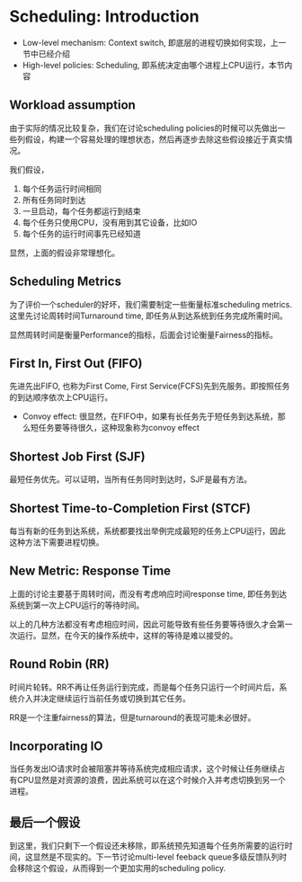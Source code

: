 # Scheduling: Introduction
* Low-level mechanism: Context switch, 即底层的进程切换如何实现，上一节中已经介绍 
* High-level policies: Scheduling, 即系统决定由哪个进程上CPU运行，本节内容

## Workload assumption
由于实际的情况比较复杂，我们在讨论scheduling policies的时候可以先做出一些列假设，构建一个容易处理的理想状态，然后再逐步去除这些假设接近于真实情况。

我们假设，
1. 每个任务运行时间相同
2. 所有任务同时到达
3. 一旦启动，每个任务都运行到结束
4. 每个任务只使用CPU，没有用到其它设备，比如IO
5. 每个任务的运行时间事先已经知道

显然，上面的假设非常理想化。

## Scheduling Metrics
为了评价一个scheduler的好坏，我们需要制定一些衡量标准scheduling metrics. 这里先讨论周转时间Turnaround time, 即任务从到达系统到任务完成所需时间。

显然周转时间是衡量Performance的指标，后面会讨论衡量Fairness的指标。

## First In, First Out (FIFO)
先进先出FIFO, 也称为First Come, First Service(FCFS)先到先服务。即按照任务的到达顺序依次上CPU运行。

* Convoy effect: 很显然，在FIFO中，如果有长任务先于短任务到达系统，那么短任务要等待很久，这种现象称为convoy effect

## Shortest Job First (SJF)
最短任务优先。可以证明，当所有任务同时到达时，SJF是最有方法。

## Shortest Time-to-Completion First (STCF)
每当有新的任务到达系统，系统都要找出举例完成最短的任务上CPU运行，因此这种方法下需要进程切换。

## New Metric: Response Time
上面的讨论主要基于周转时间，而没有考虑响应时间response time, 即任务到达系统到第一次上CPU运行的等待时间。

以上的几种方法都没有考虑相应时间，因此可能导致有些任务要等待很久才会第一次运行。显然，在今天的操作系统中，这样的等待是难以接受的。

## Round Robin (RR)
时间片轮转。RR不再让任务运行到完成，而是每个任务只运行一个时间片后，系统介入并决定继续运行当前任务或切换到其它任务。

RR是一个注重fairness的算法，但是turnaround的表现可能未必很好。

## Incorporating IO
当任务发出IO请求时会被阻塞并等待系统完成相应请求，这个时候让任务继续占有CPU显然是对资源的浪费，因此系统可以在这个时候介入并考虑切换到另一个进程。

## 最后一个假设
到这里，我们只剩下一个假设还未移除，即系统预先知道每个任务所需要的运行时间，这显然是不现实的。下一节讨论multi-level feeback queue多级反馈队列时会移除这个假设，从而得到一个更加实用的scheduling policy.

